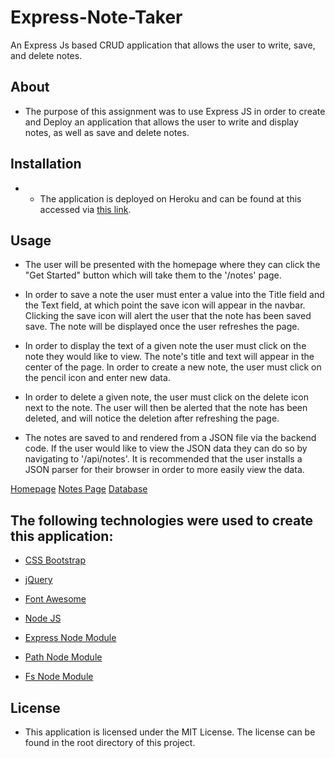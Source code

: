 # Express-Note-Taker
An Express Js based CRUD application that allows the user to write, save, and delete notes.



## About

* The purpose of this assignment was to use Express JS in order to create and Deploy an application that allows the user to write and display notes, as well as save and delete notes.

## Installation
* * The application is deployed on Heroku and can be found at this accessed via [this link](https://arcane-sands-29933.herokuapp.com/).

## Usage

* The user will be presented with the homepage where they can click the "Get Started" button which will take them to the '/notes' page. 

* In order to save a note the user must enter a value into the Title field and the Text field, at which point the save icon will appear in the navbar. Clicking the save icon will alert the user that the note has been saved save. The note will be displayed once the user refreshes the page. 

* In order to display the text of a given note the user must click on the note they would like to view. The note's title and text will appear in the center of the page. In order to create a new note, the user must click on the pencil icon and enter new data.

* In order to delete a given note, the user must click on the delete icon next to the note. The user will then be alerted that the note has been deleted, and will notice the deletion after refreshing the page.

* The notes are saved to and rendered from a JSON file via the backend code. If the user would like to view the JSON data they can do so by navigating to '/api/notes'. It is recommended that the user installs a JSON parser for their browser in order to more easily view the data.

[Homepage]('./public/assets/images/Homepage.png)
[Notes Page]('./public/assets/images/Notes.png')
[Database]('./public/assets/images/DB.png)

## The following technologies were used to create this application:

* [CSS Bootstrap](https://getbootstrap.com/docs/4.4/getting-started/introduction/)

* [jQuery](https://code.jquery.com/)

* [Font Awesome](https://fontawesome.com/)

* [Node JS](https://nodejs.org/en/)

* [Express Node Module](https://expressjs.com/)

* [Path Node Module](https://nodejs.org/api/path.html)

* [Fs Node Module](https://nodejs.org/api/fs.html)

## License

* This application is licensed under the MIT License. The license can be found in the root directory of this project. 


